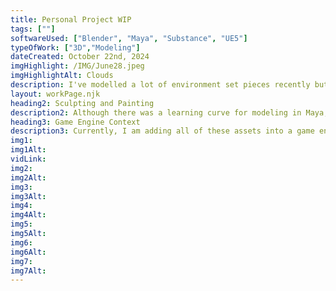```yaml
---
title: Personal Project WIP
tags: [""]
softwareUsed: ["Blender", "Maya", "Substance", "UE5"]
typeOfWork: ["3D","Modeling"]
dateCreated: October 22nd, 2024
imgHighlight: /IMG/June28.jpeg
imgHighlightAlt: Clouds
description: I've modelled a lot of environment set pieces recently but I haven't been working on the more natural parts as much as I'd like to. I took this as an opportunity to start learning new software and workflows to expand my skill sets.
layout: workPage.njk
heading2: Sculpting and Painting
description2: Although there was a learning curve for modeling in Maya, I found that some of the tools that Blender didn't have worked better towards what I wanted to achieve with this landscape. I have found more control over UV unwrapping in Maya than I have in Blender, showing the strengths of knowing both programs. On top of this, I found that the painting process in Substance Painter was much easier, as I was able to use layers to separate and stack different textures and colours on top of each other to make a more realistic and interesting textures for the model. 
heading3: Game Engine Context 
description3: Currently, I am adding all of these assets into a game engine, I thought I'd use it as an opportunity to practice my hard surface skills. I've created an interesting farmers tool I found online and am currently working on creating a weapon to be held by the camera man. -The colours are to mark material differences for later in the process.
img1: 
img1Alt:
vidLink:
img2: 
img2Alt: 
img3: 
img3Alt: 
img4: 
img4Alt: 
img5: 
img5Alt: 
img6: 
img6Alt: 
img7: 
img7Alt: 
---
```

